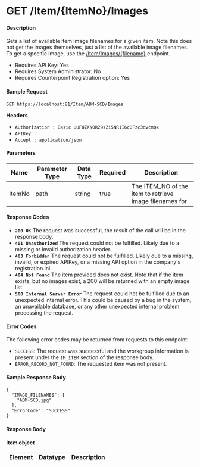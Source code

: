
# GET /Item/{ItemNo}/Images

#### Description
Gets a list of available item image filenames for a given item. Note this does not get the images themselves, just a list of the available image filenames. To get a specific image, use the [/Item/Images/{filename}](GET_Item_ImageFilename.md) endpoint.

- Requires API Key: Yes
- Requires System Administrator: No
- Requires Counterpoint Registration option: Yes

#### Sample Request

`GET https://localhost:81/Item/ADM-SCD/Images`

**Headers**
- `Authorization : Basic UUFUZXN0R29sZi5NR1I6cGFzc3dvcmQx`
- `APIKey : `
- `Accept : application/json`

#### Parameters
Name | Parameter Type | Data Type | Required | Description
---- | -------------- | --------- | -------- | -----------
ItemNo | path | string | true | The ITEM_NO of the item to retrieve image filenames for.

#### Response Codes
- **<code>200 OK</code>** The request was successful, the result of the call will be in the response body.
- **<code>401 Unauthorized</code>** The request could not be fulfilled. Likely due to a missing or invalid authorization header.
- **<code>403 Forbidden</code>** The request could not be fulfilled. Likely due to a missing, invalid, or expired APIKey, or a missing API option in the company's registration.ini 
- **<code>404 Not Found</code>** The item provided does not exist. Note that if the item exists, but no images exist, a 200 will be returned with an empty image list.
- **<code>500 Internal Server Error</code>** The request could not be fulfilled due to an unexpected internal error. This could be caused by a bug in the system, an unavailable database, or any other unexpected internal problem processing the request.
 
#### Error Codes
The following error codes may be returned from requests to this endpoint:
- `SUCCESS`: The request was successful and the workgroup information is present under the `IM_ITEM` section of the response body.
- `ERROR_RECORD_NOT_FOUND`: The requested item was not present.

#### Sample Response Body

```
{
  "IMAGE_FILENAMES": [
    "ADM-SCD.jpg"
  ],
  "ErrorCode": "SUCCESS"
}
```

#### Response Body

**Item object**

Element | Datatype | Description
------- | -------- | -----------



